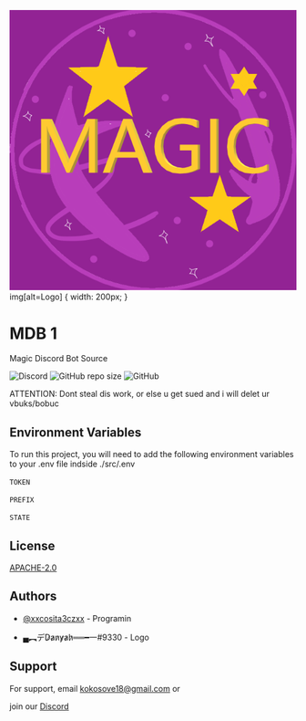
![Logo](./.github/magicbot.png)
img[alt=Logo] { width: 200px; }

# MDB 1

Magic Discord Bot Source

![Discord](https://img.shields.io/discord/1056359221446311986?label=Discord&logo=discord&style=for-the-badge)
![GitHub repo size](https://img.shields.io/github/repo-size/xxcosita3czxx/MDB-1?logo=github&style=for-the-badge)
![GitHub](https://img.shields.io/github/license/xxcosita3czxx/MDB-1?logo=github&style=for-the-badge)

ATTENTION: Dont steal dis work, or else u get sued and i will delet ur vbuks/bobuc

## Environment Variables

To run this project, you will need to add the following environment variables to your .env file indside ./src/.env

`TOKEN`

`PREFIX`

`STATE`

## License

[APACHE-2.0](https://choosealicense.com/licenses/apache-2.0)

## Authors

- [@xxcosita3czxx](https://www.github.com/xxcosita3czxx) - Programin

- ▄︻デD̷a̷n̷y̷a̷h̷══━一#9330 - Logo

## Support

For support, email kokosove18@gmail.com or

join our [Discord](https://discord.gg/SRccdac982)

